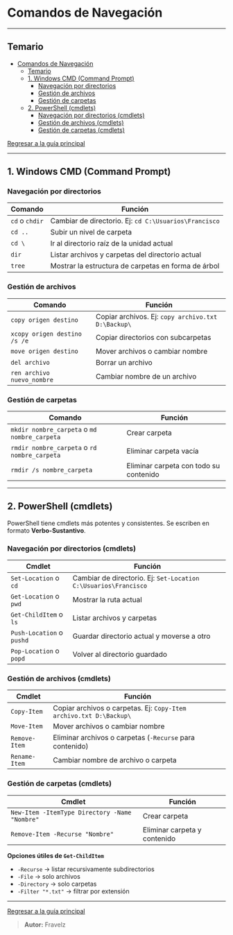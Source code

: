 # Comandos de Navegación

---

## Temario

- [Comandos de Navegación](#comandos-de-navegación)
  - [Temario](#temario)
  - [1. Windows CMD (Command Prompt)](#1-windows-cmd-command-prompt)
    - [Navegación por directorios](#navegación-por-directorios)
    - [Gestión de archivos](#gestión-de-archivos)
    - [Gestión de carpetas](#gestión-de-carpetas)
  - [2. PowerShell (cmdlets)](#2-powershell-cmdlets)
    - [Navegación por directorios (cmdlets)](#navegación-por-directorios-cmdlets)
    - [Gestión de archivos (cmdlets)](#gestión-de-archivos-cmdlets)
    - [Gestión de carpetas (cmdlets)](#gestión-de-carpetas-cmdlets)

[Regresar a la guía principal](./../readme.md#3-windows)

---

## 1. Windows CMD (Command Prompt)

### Navegación por directorios

| Comando        | Función                                               |
| -------------- | ----------------------------------------------------- |
| `cd` o `chdir` | Cambiar de directorio. Ej: `cd C:\Usuarios\Francisco` |
| `cd ..`        | Subir un nivel de carpeta                             |
| `cd \`         | Ir al directorio raíz de la unidad actual             |
| `dir`          | Listar archivos y carpetas del directorio actual      |
| `tree`         | Mostrar la estructura de carpetas en forma de árbol   |

### Gestión de archivos

| Comando                      | Función                                            |
| ---------------------------- | -------------------------------------------------- |
| `copy origen destino`        | Copiar archivos. Ej: `copy archivo.txt D:\Backup\` |
| `xcopy origen destino /s /e` | Copiar directorios con subcarpetas                 |
| `move origen destino`        | Mover archivos o cambiar nombre                    |
| `del archivo`                | Borrar un archivo                                  |
| `ren archivo nuevo_nombre`   | Cambiar nombre de un archivo                       |

### Gestión de carpetas

| Comando                                      | Función                                |
| -------------------------------------------- | -------------------------------------- |
| `mkdir nombre_carpeta` o `md nombre_carpeta` | Crear carpeta                          |
| `rmdir nombre_carpeta` o `rd nombre_carpeta` | Eliminar carpeta vacía                 |
| `rmdir /s nombre_carpeta`                    | Eliminar carpeta con todo su contenido |

---

## 2. PowerShell (cmdlets)

PowerShell tiene cmdlets más potentes y consistentes. Se escriben en formato **Verbo-Sustantivo**.

### Navegación por directorios (cmdlets)

| Cmdlet                    | Función                                                         |
| ------------------------- | --------------------------------------------------------------- |
| `Set-Location` o `cd`     | Cambiar de directorio. Ej: `Set-Location C:\Usuarios\Francisco` |
| `Get-Location` o `pwd`    | Mostrar la ruta actual                                          |
| `Get-ChildItem` o `ls`    | Listar archivos y carpetas                                      |
| `Push-Location` o `pushd` | Guardar directorio actual y moverse a otro                      |
| `Pop-Location` o `popd`   | Volver al directorio guardado                                   |

### Gestión de archivos (cmdlets)

| Cmdlet        | Función                                                            |
| ------------- | ------------------------------------------------------------------ |
| `Copy-Item`   | Copiar archivos o carpetas. Ej: `Copy-Item archivo.txt D:\Backup\` |
| `Move-Item`   | Mover archivos o cambiar nombre                                    |
| `Remove-Item` | Eliminar archivos o carpetas (`-Recurse` para contenido)           |
| `Rename-Item` | Cambiar nombre de archivo o carpeta                                |

### Gestión de carpetas (cmdlets)

| Cmdlet                                        | Función                      |
| --------------------------------------------- | ---------------------------- |
| `New-Item -ItemType Directory -Name "Nombre"` | Crear carpeta                |
| `Remove-Item -Recurse "Nombre"`               | Eliminar carpeta y contenido |

**Opciones útiles de `Get-ChildItem`**

- `-Recurse` → listar recursivamente subdirectorios
- `-File` → solo archivos
- `-Directory` → solo carpetas
- `-Filter "*.txt"` → filtrar por extensión

---

[Regresar a la guía principal](./../readme.md#3-windows)

> **Autor:** Fravelz

